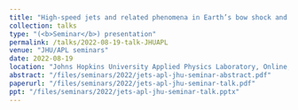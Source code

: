 ```yaml
---
title: "High-speed jets and related phenomena in Earth’s bow shock and magnetosheath"
collection: talks
type: "(<b>Seminar</b>) presentation"
permalink: /talks/2022-08-19-talk-JHUAPL
venue: "JHU/APL seminars"
date: 2022-08-19
location: "Johns Hopkins University Applied Physics Laboratory, Online, Virtual"
abstract: "/files/seminars/2022/jets-apl-jhu-seminar-abstract.pdf"
paperurl: "/files/seminars/2022/jets-apl-jhu-seminar-talk.pdf"
ppt: "/files/seminars/2022/jets-apl-jhu-seminar-talk.pptx"
---
```

